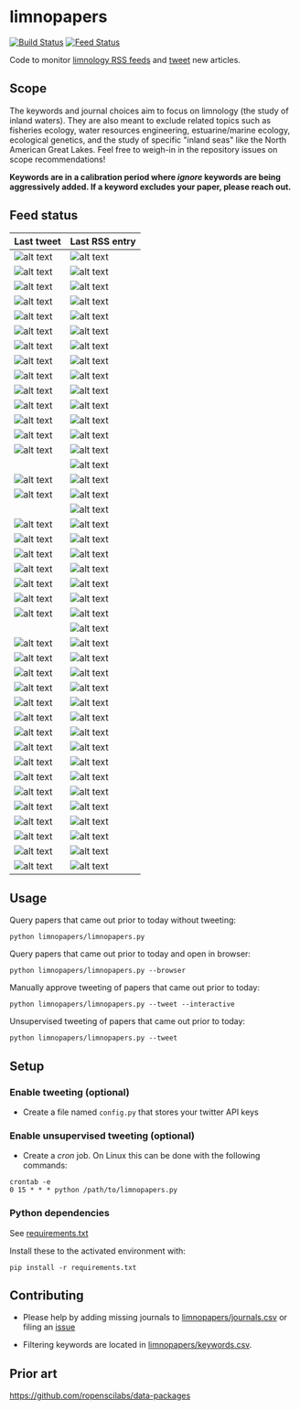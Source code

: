 # limnopapers

[![Build Status](https://api.travis-ci.org/jsta/limnopapers.png)](https://travis-ci.org/jsta/limnopapers) [![Feed Status](https://img.shields.io/badge/feed%20status-good-green.svg)](https://jsta.github.io/limnopapers)

Code to monitor [limnology RSS feeds](limnopapers/journals.csv) and [tweet](https://twitter.com/limno_papers) new articles.

## Scope

The keywords and journal choices aim to focus on limnology (the study of inland waters). They are also meant to exclude related topics such as fisheries ecology, water resources engineering, estuarine/marine ecology, ecological genetics, and the study of specific "inland seas" like the North American Great Lakes. Feel free to weigh-in in the repository issues on scope recommendations! 

**Keywords are in a calibration period where _ignore_ keywords are being aggressively added. If a keyword excludes your paper, please reach out.**

## Feed status
Last tweet|Last RSS entry
---|---
![alt text](https://img.shields.io/badge/Marine%20and%20Freshwater%20Research-2019--03--29-green.svg)|![alt text](https://img.shields.io/badge/Marine%20and%20Freshwater%20Research-2019--03--29-green.svg)
![alt text](https://img.shields.io/badge/Limnology%20and%20Oceanography:%20Methods-2019--07--26-green.svg)|![alt text](https://img.shields.io/badge/Limnology%20and%20Oceanography:%20Methods-2019--08--30-green.svg)
![alt text](https://img.shields.io/badge/JAWRA-2019--09--05-green.svg)|![alt text](https://img.shields.io/badge/JAWRA-2019--09--03-green.svg)
![alt text](https://img.shields.io/badge/Ecosphere-2019--09--04-green.svg)|![alt text](https://img.shields.io/badge/Ecosphere-2019--09--04-green.svg)
![alt text](https://img.shields.io/badge/Aquatic%20Ecology-2019--08--08-green.svg)|![alt text](https://img.shields.io/badge/Aquatic%20Ecology-2019--09--05-green.svg)
![alt text](https://img.shields.io/badge/Lake%20and%20Reservoir%20Management-2019--07--25-green.svg)|![alt text](https://img.shields.io/badge/Lake%20and%20Reservoir%20Management-2019--09--05-green.svg)
![alt text](https://img.shields.io/badge/Limnology%20and%20Oceanography:%20Letters-2019--08--25-green.svg)|![alt text](https://img.shields.io/badge/Limnology%20and%20Oceanography:%20Letters-2019--09--05-green.svg)
![alt text](https://img.shields.io/badge/Inland%20Waters-2019--08--21-green.svg)|![alt text](https://img.shields.io/badge/Inland%20Waters-2019--09--06-green.svg)
![alt text](https://img.shields.io/badge/Environmental%20Research%20Letters-2019--08--06-green.svg)|![alt text](https://img.shields.io/badge/Environmental%20Research%20Letters-2019--09--08-green.svg)
![alt text](https://img.shields.io/badge/Nature%20Geoscience-2019--06--11-green.svg)|![alt text](https://img.shields.io/badge/Nature%20Geoscience-2019--09--09-green.svg)
![alt text](https://img.shields.io/badge/Hydrobiologia-2019--09--06-green.svg)|![alt text](https://img.shields.io/badge/Hydrobiologia-2019--09--09-green.svg)
![alt text](https://img.shields.io/badge/CJFAS-2019--09--10-green.svg)|![alt text](https://img.shields.io/badge/CJFAS-2019--09--09-green.svg)
![alt text](https://img.shields.io/badge/Ecological%20Applications-2019--09--05-green.svg)|![alt text](https://img.shields.io/badge/Ecological%20Applications-2019--09--09-green.svg)
![alt text](https://img.shields.io/badge/WIREs%20Water-2019--09--05-green.svg)|![alt text](https://img.shields.io/badge/WIREs%20Water-2019--09--09-green.svg)
&nbsp;|![alt text](https://img.shields.io/badge/Nature%20Climate%20Change-2019--09--10-green.svg)
![alt text](https://img.shields.io/badge/Aquatic%20Sciences-2019--09--09-green.svg)|![alt text](https://img.shields.io/badge/Aquatic%20Sciences-2019--09--10-green.svg)
![alt text](https://img.shields.io/badge/Oikos-2019--08--20-green.svg)|![alt text](https://img.shields.io/badge/Oikos-2019--09--10-green.svg)
&nbsp;|![alt text](https://img.shields.io/badge/Environmental%20Management-2019--09--11-green.svg)
![alt text](https://img.shields.io/badge/Bioscience-2019--04--04-green.svg)|![alt text](https://img.shields.io/badge/Bioscience-2019--09--11-green.svg)
![alt text](https://img.shields.io/badge/Ecosystems-2019--05--31-green.svg)|![alt text](https://img.shields.io/badge/Ecosystems-2019--09--11-green.svg)
![alt text](https://img.shields.io/badge/Freshwater%20Science-2019--09--12-green.svg)|![alt text](https://img.shields.io/badge/Freshwater%20Science-2019--09--11-green.svg)
![alt text](https://img.shields.io/badge/Environmental%20Science%20and%20Technology-2019--09--10-green.svg)|![alt text](https://img.shields.io/badge/Environmental%20Science%20and%20Technology-2019--09--11-green.svg)
![alt text](https://img.shields.io/badge/Global%20Ecology%20and%20Biogeography-2019--09--10-green.svg)|![alt text](https://img.shields.io/badge/Global%20Ecology%20and%20Biogeography-2019--09--11-green.svg)
![alt text](https://img.shields.io/badge/Journal%20of%20Geophysical%20Research:%20Biogeosciences-2019--08--25-green.svg)|![alt text](https://img.shields.io/badge/Journal%20of%20Geophysical%20Research:%20Biogeosciences-2019--09--11-green.svg)
![alt text](https://img.shields.io/badge/Ecology-2019--09--02-green.svg)|![alt text](https://img.shields.io/badge/Ecology-2019--09--11-green.svg)
&nbsp;|![alt text](https://img.shields.io/badge/Ecology%20Letters-2019--09--11-green.svg)
![alt text](https://img.shields.io/badge/Ecohydrology-2019--07--16-green.svg)|![alt text](https://img.shields.io/badge/Ecohydrology-2019--09--11-green.svg)
![alt text](https://img.shields.io/badge/Limnology%20and%20Oceanography-2019--08--22-green.svg)|![alt text](https://img.shields.io/badge/Limnology%20and%20Oceanography-2019--09--11-green.svg)
![alt text](https://img.shields.io/badge/Geophysical%20Research%20Letters-2019--09--03-green.svg)|![alt text](https://img.shields.io/badge/Geophysical%20Research%20Letters-2019--09--11-green.svg)
![alt text](https://img.shields.io/badge/Water%20Resources%20Research-2019--09--12-green.svg)|![alt text](https://img.shields.io/badge/Water%20Resources%20Research-2019--09--11-green.svg)
![alt text](https://img.shields.io/badge/PNAS-2019--09--06-green.svg)|![alt text](https://img.shields.io/badge/PNAS-2019--09--11-green.svg)
![alt text](https://img.shields.io/badge/Global%20Biogeochemical%20Cycles-2019--06--05-green.svg)|![alt text](https://img.shields.io/badge/Global%20Biogeochemical%20Cycles-2019--09--11-green.svg)
![alt text](https://img.shields.io/badge/Global%20Change%20Biology-2019--09--11-green.svg)|![alt text](https://img.shields.io/badge/Global%20Change%20Biology-2019--09--11-green.svg)
![alt text](https://img.shields.io/badge/PLOS%20ONE-2019--06--18-green.svg)|![alt text](https://img.shields.io/badge/PLOS%20ONE-2019--09--11-green.svg)
![alt text](https://img.shields.io/badge/Nature%20Communications-2019--04--27-green.svg)|![alt text](https://img.shields.io/badge/Nature%20Communications-2019--09--12-green.svg)
![alt text](https://img.shields.io/badge/Frontiers%20in%20Environmental%20Science-2019--05--29-green.svg)|![alt text](https://img.shields.io/badge/Frontiers%20in%20Environmental%20Science-2019--09--12-green.svg)
![alt text](https://img.shields.io/badge/Climatic%20Change-2019--05--15-green.svg)|![alt text](https://img.shields.io/badge/Climatic%20Change-2019--09--12-green.svg)
![alt text](https://img.shields.io/badge/PeerJ-2019--07--15-green.svg)|![alt text](https://img.shields.io/badge/PeerJ-2019--09--12-green.svg)
![alt text](https://img.shields.io/badge/Biogeochemistry-2019--06--11-green.svg)|![alt text](https://img.shields.io/badge/Biogeochemistry-2019--09--12-green.svg)
![alt text](https://img.shields.io/badge/Frontiers%20in%20Ecology%20and%20Evolution-2019--07--22-green.svg)|![alt text](https://img.shields.io/badge/Frontiers%20in%20Ecology%20and%20Evolution-2019--09--12-green.svg)
![alt text](https://img.shields.io/badge/Freshwater%20Biology-2019--09--12-green.svg)|![alt text](https://img.shields.io/badge/Freshwater%20Biology-2019--09--12-green.svg)
![alt text](https://img.shields.io/badge/Ambio-2018--12--21-green.svg)|![alt text](https://img.shields.io/badge/Ambio-2019--10--01-green.svg)

## Usage

Query papers that came out prior to today without tweeting:

`python limnopapers/limnopapers.py`

Query papers that came out prior to today and open in browser:

`python limnopapers/limnopapers.py --browser`

Manually approve tweeting of papers that came out prior to today:

`python limnopapers/limnopapers.py --tweet --interactive`

Unsupervised tweeting of papers that came out prior to today:

`python limnopapers/limnopapers.py --tweet`

## Setup

### Enable tweeting (optional)

* Create a file named `config.py` that stores your twitter API keys

### Enable unsupervised tweeting (optional)

* Create a _cron_ job. On Linux this can be done with the following commands:

```
crontab -e 
0 15 * * * python /path/to/limnopapers.py
```

### Python dependencies

See [requirements.txt](requirements.txt)

Install these to the activated environment with:

`pip install -r requirements.txt`

## Contributing

* Please help by adding missing journals to [limnopapers/journals.csv](limnopapers/journals.csv) or filing an [issue](https://github.com/jsta/limnopapers/issues)

* Filtering keywords are located in [limnopapers/keywords.csv](limnopapers/keywords.csv).

## Prior art

https://github.com/ropenscilabs/data-packages
